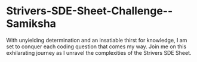 # Strivers-SDE-Sheet-Challenge--Samiksha
With unyielding determination and an insatiable thirst for knowledge, I am set to conquer each coding question that comes my way. Join me on this exhilarating journey as I unravel the complexities of the Strivers SDE Sheet.

